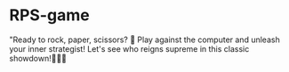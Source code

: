 # RPS-game
"Ready to rock, paper, scissors? 🎀 Play against the computer and unleash your inner strategist! Let's see who reigns supreme in this classic showdown!👩🏻‍💻
